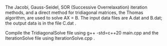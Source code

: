The Jacobi, Gauss-Seidel, SOR (Successive Overrelaxation) iteration methods, and a direct method for tridiagonal matrices, the Thomas algorithm, are used to solve AX = B. The input data  files are A.dat and B.dat; the output data is in the file C.dat .

Compile the TridiagonalSolve file using g++ -std=c++20 main.cpp and the IterationSolve file using IterationSolve.cpp .
